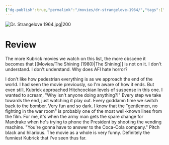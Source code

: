 ```yaml
---
{"dg-publish":true,"permalink":"/movies/dr-strangelove-1964/","tags":["movies"],"created":"2024-06-17","updated":"2024-08-19"}
---
```



![Dr. Strangelove 1964.jpg|200](/img/user/Attachments/Dr.%20Strangelove%201964.jpg)

# Review

The more Kubrick movies we watch on this list, the more obscene it becomes that [[Movies/The Shining (1980)\|The Shining]] is not on it. I don't understand. I don't understand. Why does AFI hate horror?

 I don't like how pedestrian everything is as we approach the end of the world. I had seen the movie previously, so I'm aware of how it ends. But even still, Kubrick approached Hitchcockian levels of suspense in this one. I wanted to scream, "Why isn't anyone doing anything?!" Every step we take towards the end, just watching it play out. Every goddamn time we switch back to the bomber. Very fun and so dark. I know that the "gentlemen, no fighting in the war room" is probably one of the most well-known lines from the film. For me, it's when the army man gets the spare change for Mandrake when he's trying to phone the President by shooting the vending machine. "You're gonna have to answer to the Coca-Cola company." Pitch black and hilarious. The movie as a whole is very funny. Definitely the funniest Kubrick that I've seen thus far.
